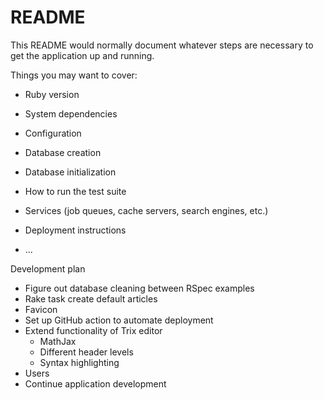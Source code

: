 # README

This README would normally document whatever steps are necessary to get the
application up and running.

Things you may want to cover:

* Ruby version

* System dependencies

* Configuration

* Database creation

* Database initialization

* How to run the test suite

* Services (job queues, cache servers, search engines, etc.)

* Deployment instructions

* ...

Development plan
- Figure out database cleaning between RSpec examples
- Rake task create default articles
- Favicon
- Set up GitHub action to automate deployment
- Extend functionality of Trix editor
  - MathJax
  - Different header levels
  - Syntax highlighting
- Users
- Continue application development